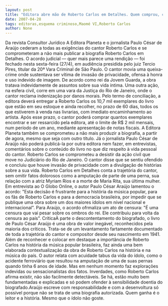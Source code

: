 ```yaml
---
layout: post
title: "Editora abre mão de Roberto Carlos em Detalhes. Quem comprou, comprou!"
date: 2007-04-28
tags: editoras,esquema criminoso,Maomé VI,Roberto Carlos
author: None
---
```

Da revista Consultor Jurídico
A Editora Planeta e o jornalista Paulo César de Araújo cederam a todas as exigências do cantor Roberto Carlos e se comprometeram a não mais publicar a biografia Roberto Carlos em Detalhes. 
O acordo judicial — quer mais parece uma rendição — foi fechado nesta sexta-feira (27/4), em audiência presidida pelo juiz Tercio Pires, titular da 20ª Vara Criminal de São Paulo.
O cantor movia uma queixa-crime onde sustentava ser vítima de invasão de privacidade, ofensa à honra e uso indevido de imagem. 
De acordo como rei da Jovem Guarda, a obra tratava indevidamente de assuntos sobre sua vida íntima. Uma outra ação, na esfera civil, corre em uma vara da Justiça do Rio de Janeiro, onde o cantor reclama indenização por danos morais.
Pelo termo de conciliação, a editora deverá entregar a Roberto Carlos os 10,7 mil exemplares do livro que estão em seu estoque e ainda recolher, no prazo de 60 dias, todos os que estiverem à venda nas livrarias, com imediato encaminhamento ao artista. 
Após esse prazo, o cantor poderá comprar quantos exemplares encontrar e ser ressarcido pela editora, até o limite de R$ 2 mil mensais, num período de um ano, mediante apresentação de notas fiscais.
A Editora Planeta também se comprometeu a não mais produzir a biografia, a partir de agora, mesmo que seja com outro título. Já o jornalista Paulo César de Araújo não poderá publicá-la por outra editora nem fazer, em entrevistas, comentários sobre o conteúdo do livro no que diz respeito à vida pessoal do cantor. Roberto Carlos se comprometeu a desistir da ação civil que move no Judiciário do Rio de Janeiro.
O cantor disse que se sentiu ofendido e concluiu que houve invasão de privacidade com a divulgação de histórias sobre a sua vida. Roberto Carlos em Detalhes conta a trajetória do cantor, sem omitir fatos dolorosos como a amputação de parte de uma perna, sua relação com a atriz Myriam Rios e a morte de Maria Rita, sua última mulher.
Em entrevista ao O Globo Online, o autor Paulo César Araújo lamentou o acordo: \"Esta decisão é frustrante para a história da música popular, para os fãs de Roberto Carlos e para a democracia brasileira, por impedir que se publique uma obra sobre um dos maiores ídolos em nível nacional e internacional\". Para Araújo, o acordo ofrmaliza um ato de censura: \"É uma censura que vai pesar sobre os ombros do rei. Ele contribuiu para volta da censura ao país\".
CríticaÀ parte o descontentamento do biografado, o livro de Paulo César Araújo é uma obra de valor inegável, reconhecidos pela maioria dos críticos. Trata-se de um levantamento fartamente documentado de toda a trajetória do cantor e compositor desde seu nascimento em 1941.
Além de reconhecer e colocar em destaque a importância de Roberto Carlos na história da música popular brasileira, faz ainda uma bem elaborada contextualização da obra de Roberto Carlos na história e na música do país.
O autor relata com acuidade tabus da vida do ídolo, como o acidente ferroviário que resultou na amputação de uma de suas pernas quando tinha 6 anos de idade. Mas em nenhum momento faz explorações indevidas ou sensacionalistas dos fatos.
Inverdades, como Roberto Carlos afirma existir, não são facilmente detectáveis. Se há, estão muito bem fundamentadas e explicadas e só podem ofender à sensibilidade doentia do biografado.Araújo escreve com responsabilidade e com a desenvoltura só possível porque não se trata de uma biografia autorizada. Quem ganha é o leitor e a história. Mesmo que o ídolo não goste. 